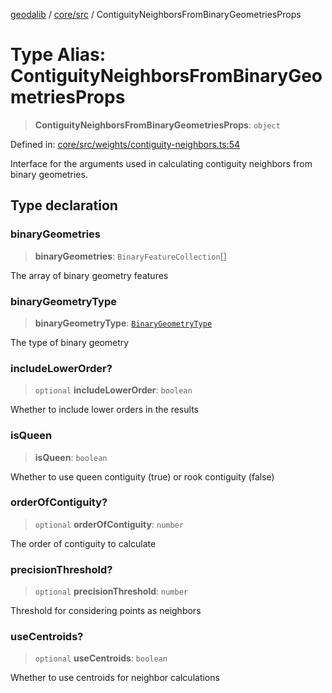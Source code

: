 [geodalib](../../../modules.md) / [core/src](../index.md) / ContiguityNeighborsFromBinaryGeometriesProps

# Type Alias: ContiguityNeighborsFromBinaryGeometriesProps

> **ContiguityNeighborsFromBinaryGeometriesProps**: `object`

Defined in: [core/src/weights/contiguity-neighbors.ts:54](https://github.com/GeoDaCenter/geoda-lib/blob/dd0b55e88e7fa62fd12212664ac5233e391d8b71/js/packages/core/src/weights/contiguity-neighbors.ts#L54)

Interface for the arguments used in calculating contiguity neighbors from binary geometries.

## Type declaration

### binaryGeometries

> **binaryGeometries**: `BinaryFeatureCollection`[]

The array of binary geometry features

### binaryGeometryType

> **binaryGeometryType**: [`BinaryGeometryType`](BinaryGeometryType.md)

The type of binary geometry

### includeLowerOrder?

> `optional` **includeLowerOrder**: `boolean`

Whether to include lower orders in the results

### isQueen

> **isQueen**: `boolean`

Whether to use queen contiguity (true) or rook contiguity (false)

### orderOfContiguity?

> `optional` **orderOfContiguity**: `number`

The order of contiguity to calculate

### precisionThreshold?

> `optional` **precisionThreshold**: `number`

Threshold for considering points as neighbors

### useCentroids?

> `optional` **useCentroids**: `boolean`

Whether to use centroids for neighbor calculations
